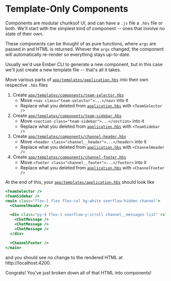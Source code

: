 # Template-Only Components

Components are modular chunksof UI, and can have a `.js` file a `.hbs` file or both. We'll start with the simplest kind of component -- ones that involve no state of their own.

These components can be thought of as pure functions, where `args` are passed in and HTML is returned. Whever the `args` changed, the component will automatically re-render so everything stays up-to-date.

Usually we'd use Ember CLI to generate a new component, but in this case we'll just create a new template file -- that's all it takes.

Move various parts of [`app/templates/application.hbs`](../app/templates/application.hbs) into their own respective `.hbs` files

1. Create [`app/templates/components/team-selector.hbs`](../app/templates/components/team-selector.hbs)
   - Move `<nav class="team-selector">...</nav>` into it
   - Replace what you deleted from [`application.hbs`](../app/templates/application.hbs) with `<TeamSelector />`
1. Create [`app/templates/components/team-sidebar.hbs`](../app/templates/components/team-sidebar.hbs)
   - Move `<section class="team-sidebar">...</section>` into it
   - Replace what you deleted from [`application.hbs`](../app/templates/application.hbs) with `<TeamSidebar />`
1. Create [`app/templates/components/channel-header.hbs`](../app/templates/components/channel-header.hbs)
   - Move `<header class="channel__header">...</header>` into it
   - Replace what you deleted from [`application.hbs`](../app/templates/application.hbs) with `<ChannelHeader />`
1. Create [`app/templates/components/channel-footer.hbs`](../app/templates/components/channel-footer.hbs)
   - Move `<footer class="channel__footer">...</footer>` into it
   - Replace what you deleted from [`application.hbs`](../app/templates/application.hbs) with `<ChannelFooter />`

At the end of this, your [`app/templates/application.hbs`](../app/templates/application.hbs) should look like

```hbs
<TeamSelector />
<TeamSidebar />
<main class="flex-1 flex flex-col bg-white overflow-hidden channel">
  <ChannelHeader />

  <div class="py-4 flex-1 overflow-y-scroll channel__messages-list" role="list">
    <ChatMessage />
    <ChatMessage />
    <ChatMessage />
  </div>

  <ChannelFooter />
</main>
```

and you should see no change to the rendered HTML at http://localhost:4200.

Congrats! You've just broken down all of that HTML into components!
